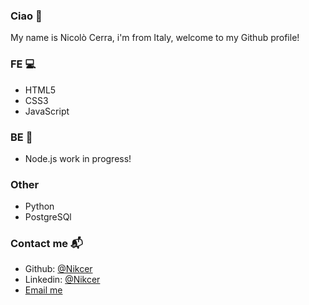 ### Ciao 🖖
My name is Nicolò Cerra, i'm from Italy,  welcome to my Github profile!

### FE 💻
- HTML5
- CSS3
- JavaScript
### BE 📂
- Node.js work in progress!
### Other
- Python
- PostgreSQl
### Contact me 📬
- Github: [@Nikcer](https://github.com/Nikcer)
- Linkedin: [@Nikcer](https://www.linkedin.com/in/nicol%C3%B2-cerra-492325231/)
- [Email me](mailto:nic.cerra@gmail.com)
<!--
**Nikcer/Nikcer** is a ✨ _special_ ✨ repository because its `README.md` (this file) appears on your GitHub profile.

Here are some ideas to get you started:

- 🔭 I’m currently working on ...
- 🌱 I’m currently learning ...
- 👯 I’m looking to collaborate on ...
- 🤔 I’m looking for help with ...
- 💬 Ask me about ...
- 📫 How to reach me: ...
- 😄 Pronouns: ...
- ⚡ Fun fact: ...
-->

